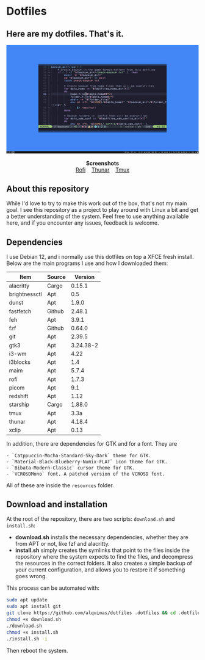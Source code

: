 # Dotfiles

## Here are my dotfiles. That's it.

![Nvim example](images/nvim.png)

<p align="center">
    <b>Screenshots</b><br>
    <a href="images/rofi.png">Rofi</a>&nbsp;&nbsp;&nbsp;
    <a href="images/thunar.png">Thunar</a>&nbsp;&nbsp;&nbsp;
    <a href="images/tmux.png">Tmux</a>
</p>

## About this repository

While I'd love to try to make this work out of the box, that's not my main goal. I see this repository as a project to play around with Linux a bit and get a better understanding of the system. Feel free to use anything available here, and if you encounter any issues, feedback is welcome.

## Dependencies

I use Debian 12, and i normally use this dotfiles on top a XFCE fresh install. Below are the main programs I use and how I downloaded them:

| Item          | Source | Version   |
|---------------|--------|-----------|
| alacritty     | Cargo  | 0.15.1    |
| brightnessctl | Apt    | 0.5       |
| dunst         | Apt    | 1.9.0     |
| fastfetch     | Github | 2.48.1    |
| feh           | Apt    | 3.9.1     |
| fzf           | Github | 0.64.0    |
| git           | Apt    | 2.39.5    |
| gtk3          | Apt    | 3.24.38-2 |
| i3-wm         | Apt    | 4.22      |
| i3blocks      | Apt    | 1.4       |
| maim          | Apt    | 5.7.4     |
| rofi          | Apt    | 1.7.3     |
| picom         | Apt    | 9.1       |
| redshift      | Apt    | 1.12      |
| starship      | Cargo  | 1.88.0    |
| tmux          | Apt    | 3.3a      |
| thunar        | Apt    | 4.18.4    |
| xclip         | Apt    | 0.13      |

In addition, there are dependencies for GTK and for a font. They are

    - `Catppuccin-Mocha-Standard-Sky-Dark` theme for GTK.
    - `Material-Black-Blueberry-Numix-FLAT` icon theme for GTK.
    - `Bibata-Modern-Classic` cursor theme for GTK.
    - `VCROSDMono` font. A patched version of the VCROSD font.

All of these are inside the `resources` folder.

## Download and installation

At the root of the repository, there are two scripts: `download.sh` and `install.sh`:

- **download.sh** installs the necessary dependencies, whether they are from APT or not, like fzf and alacritty.
- **install.sh** simply creates the symlinks that point to the files inside the repository where the system expects to find the files, and decompress the resources in the correct folders. It also creates a simple backup of your current configuration, and allows you to restore it if something goes wrong.

This process can be automated with:

```bash
sudo apt update
sudo apt install git
git clone https://github.com/alquimas/dotfiles .dotfiles && cd .dotfiles
chmod +x download.sh
./download.sh
chmod +x install.sh
./install.sh -i
```

Then reboot the system.

